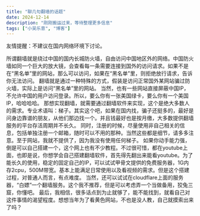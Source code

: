 ```yaml
---
title: "聊几句翻墙的话题"
date: 2024-12-14
description: "刚刚搬运过来，等待整理更多信息"
tags: ["小吴乐意", "博客"]
---
```


友情提醒：不建议在国内网络环境下讨论。

所谓翻墙就是绕过中国的国内长城防火墙，自由访问中国地区外的网络。中国防火墙如同一个巨大的放大镜，会查看每一条需要连接到国外的访问请求。如果不是在“黑名单”里的网站，那么可以访问，如果在“黑名单”里，则拒绝放行请求，告诉你无法访问。
翻墙就是通过一种特殊的方式，假装是访问正常国外某网站骗过防火墙，实际上是访问“黑名单”里的网站。
当然，也有一些网站直接屏蔽中国IP，不允许中国的用户访问登录。所以，要么你有一张美国绿卡，要么你有一个美国IP，哈哈哈哈。
那想实现翻墙，就需要通过翻墙软件来实现，这个是绝大多数人的需求。专业术语叫：梯子。其实这个吧，如果在国内找，骗子还挺多的，最好是问身边靠谱的朋友，从他们那边找一个。并且钱最好也是按月缴，大多数提供翻墙服务的平台存活周期并不长久。
同时，注册的时候，尽量使用非自己相关的信息，包括单独注册一个邮箱，随时可以不用的那种。当然这些都是细节，请多多注意。至于网站，我就不提供了，因为我没有使用任何梯子。
如果你动手能力强，倒是可以自己搭建一个，这个网上也有不少教程。不过很可惜，都在youtube上面，也即是说，你想学会自己搭建翻墙软件，首先得先翻出来能看youtube。为了能长久的使用，稳定的固定自己的IP，可以试试甲骨文提供的免费服务器，1G内存2cpu，500M带宽。基本上能满足日常使用以及看视频的需求。但是这个搭建过程，对普通人而言，有点难度。
当然，还可以试试在cloudflare上面的服务器，“白嫖”一个翻墙服务。这个我不推荐，但是可以考虑弄一个当做备用，狡兔三窟，你懂吧。
最后，我相信，很多话点到为止就够了，能不能找到，就看自己对这件事情的渴望程度。想想当年为了看黄色网站，不也是没人教，自己就摸索出来了吗？
